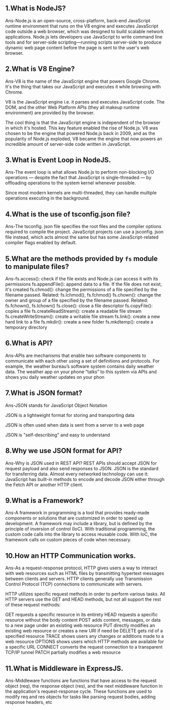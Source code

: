 ## 1.What is NodeJS?
Ans-Node.js is an open-source, cross-platform, back-end JavaScript runtime environment that runs on the V8 engine and executes JavaScript code outside a web browser, which was designed to build scalable network applications. Node.js lets developers use JavaScript to write command line tools and for server-side scripting—running scripts server-side to produce dynamic web page content before the page is sent to the user's web browser.

## 2.What is V8 Engine?
Ans-V8 is the name of the JavaScript engine that powers Google Chrome. It's the thing that takes our JavaScript and executes it while browsing with Chrome.

V8 is the JavaScript engine i.e. it parses and executes JavaScript code. The DOM, and the other Web Platform APIs (they all makeup runtime environment) are provided by the browser.

The cool thing is that the JavaScript engine is independent of the browser in which it's hosted. This key feature enabled the rise of Node.js. V8 was chosen to be the engine that powered Node.js back in 2009, and as the popularity of Node.js exploded, V8 became the engine that now powers an incredible amount of server-side code written in JavaScript.

## 3.What is Event Loop in NodeJS.
Ans-The event loop is what allows Node.js to perform non-blocking I/O operations — despite the fact that JavaScript is single-threaded — by offloading operations to the system kernel whenever possible.

Since most modern kernels are multi-threaded, they can handle multiple operations executing in the background. 

## 4.What is the use of tsconfig.json file?
Ans-The tsconfig. json file specifies the root files and the compiler options required to compile the project. JavaScript projects can use a jsconfig. json file instead, which acts almost the same but has some JavaScript-related compiler flags enabled by default.

## 5.What are the methods provided by `fs` module to manipulate files?
Ans-fs.access(): check if the file exists and Node.js can access it with its permissions
fs.appendFile(): append data to a file. If the file does not exist, it's created
fs.chmod(): change the permissions of a file specified by the filename passed. Related: fs.lchmod(), fs.fchmod()
fs.chown(): change the owner and group of a file specified by the filename passed. Related: fs.fchown(), fs.lchown()
fs.close(): close a file descriptor
fs.copyFile(): copies a file
fs.createReadStream(): create a readable file stream
fs.createWriteStream(): create a writable file stream
fs.link(): create a new hard link to a file
fs.mkdir(): create a new folder
fs.mkdtemp(): create a temporary directory
 
 ## 6.What is API?
Ans-APIs are mechanisms that enable two software components to communicate with each other using a set of definitions and protocols. For example, the weather bureau’s software system contains daily weather data. The weather app on your phone “talks” to this system via APIs and shows you daily weather updates on your phon

## 7.What is JSON format?
Ans-JSON stands for JavaScript Object Notation

JSON is a lightweight format for storing and transporting data

JSON is often used when data is sent from a server to a web page

JSON is "self-describing" and easy to understand

## 8.Why we use JSON format for API?
Ans-Why is JSON used in REST API?
REST APIs should accept JSON for request payload and also send responses to JSON. JSON is the standard for transferring data. Almost every networked technology can use it: JavaScript has built-in methods to encode and decode JSON either through the Fetch API or another HTTP client.

## 9.What is a Framework?
Ans-A framework in programming is a tool that provides ready-made components or solutions that are customized in order to speed up development. A framework may include a library, but is defined by the principle of inversion of control (IoC). With traditional programming, the custom code calls into the library to access reusable code. With IoC, the framework calls on custom pieces of code when necessary.
## 10.How an HTTP Communication works.
Ans-As a request-response protocol, HTTP gives users a way to interact with web resources such as HTML files by transmitting hypertext messages between clients and servers. HTTP clients generally use Transmission Control Protocol (TCP) connections to communicate with servers.

HTTP utilizes specific request methods in order to perform various tasks. All HTTP servers use the GET and HEAD methods, but not all support the rest of these request methods:

GET requests a specific resource in its entirety
HEAD requests a specific resource without the body content
POST adds content, messages, or data to a new page under an existing web resource
PUT directly modifies an existing web resource or creates a new URI if need be
DELETE gets rid of a specified resource
TRACE shows users any changes or additions made to a web resource
OPTIONS shows users which HTTP methods are available for a specific URL
CONNECT converts the request connection to a transparent TCP/IP tunnel
PATCH partially modifies a web resource

## 11.What is Middleware in ExpressJS.
Ans-Middleware functions are functions that have access to the request object (req), the response object (res), and the next middleware function in the application's request-response cycle. These functions are used to modify req and res objects for tasks like parsing request bodies, adding response headers, etc
